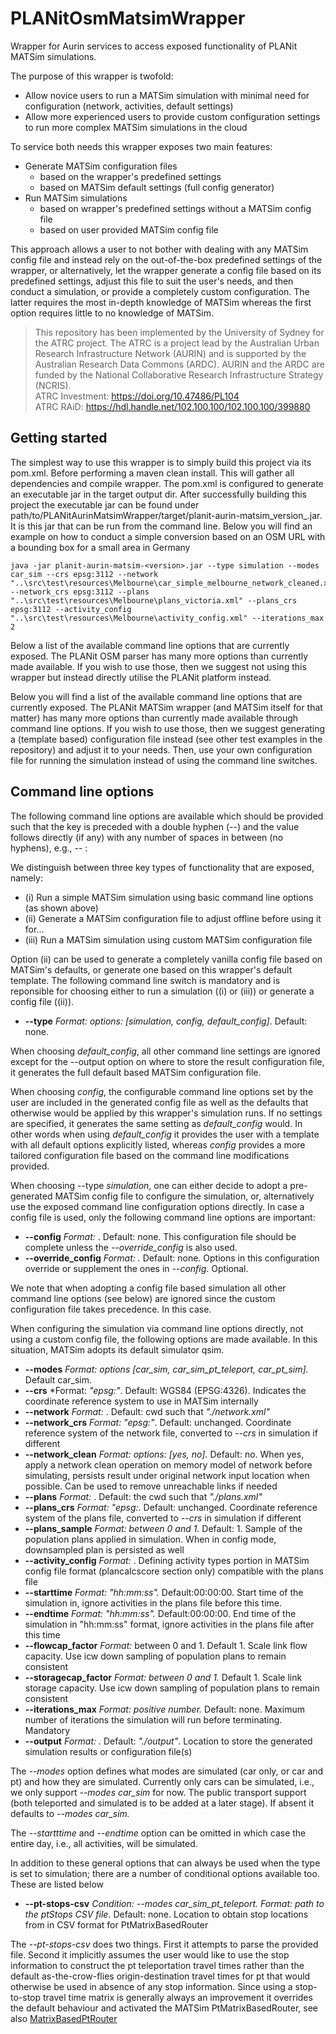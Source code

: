 # PLANitOsmMatsimWrapper

Wrapper for Aurin services to access exposed functionality of PLANit MATSim simulations.

The purpose of this wrapper is twofold:

* Allow novice users to run a MATSim simulation with minimal need for configuration (network, activities, default settings)
* Allow more experienced users to provide custom configuration settings to run more complex MATSim simulations in the cloud

To service both needs this wrapper exposes two main features:

* Generate MATSim configuration files
    * based on the wrapper's predefined settings
    * based on MATSim default settings (full config generator)
* Run MATSim simulations 
    * based on wrapper's predefined settings without a MATSim config file
    * based on user provided MATSim config file

This approach allows a user to not bother with dealing with any MATSim config file and instead rely on the out-of-the-box predefined settings of the wrapper, or alternatively, let the wrapper generate a config file based on its predefined settings, adjust this file to suit the user's needs, and then conduct a simulation, or provide a completely custom configuration. The latter requires the most in-depth knowledge of MATSim whereas the first option requires little to no knowledge of MATSim.

> This repository has been implemented by the University of Sydney for the ATRC project. The ATRC is a project lead by the Australian Urban Research Infrastructure Network (AURIN) and is supported by the Australian Research Data Commons (ARDC). AURIN and the ARDC are funded by the National Collaborative Research Infrastructure Strategy (NCRIS).  
ATRC Investment: https://doi.org/10.47486/PL104  
ATRC RAiD: https://hdl.handle.net/102.100.100/102.100.100/399880 

## Getting started

The simplest way to use this wrapper is to simply build this project via its pom.xml. Before performing a maven clean install. This will gather all dependencies and compile wrapper. The pom.xml is configured to generate an executable jar in the target output dir. After successfully building this project the executable jar can be found under path/to/PLANitAurinMatsimWrapper/target/planit-aurin-matsim_version_.jar. It is this jar that can be run from the command line. Below you will find an example on how to conduct a simple conversion based on an OSM URL with a bounding box for a small area in Germany

```
java -jar planit-aurin-matsim-<version>.jar --type simulation --modes car_sim --crs epsg:3112 --network "..\src\test\resources\Melbourne\car_simple_melbourne_network_cleaned.xml" --network_crs epsg:3112 --plans "..\src\test\resources\Melbourne\plans_victoria.xml" --plans_crs epsg:3112 --activity_config "..\src\test\resources\Melbourne\activity_config.xml" --iterations_max 2
```

Below a list of the available command line options that are currently exposed. The PLANit OSM parser has many more options than currently made available. If you wish to use those, then we suggest not using this wrapper but instead directly utilise the PLANit platform instead.

Below you will find a list of the available command line options that are currently exposed. The PLANit MATSim wrapper (and MATSim itself for that matter) has many more options than currently made available through command line options. If you wish to use those, then we suggest generating a (template based) configuration file instead (see other test examples in the repository) and adjust it to your needs. Then, use your own configuration file for running the simulation instead of using the command line switches.

## Command line options

The following command line options are available which should be provided such that the key is preceded with a double hyphen (--) and the value follows directly (if any) with any number of spaces in between (no hyphens), e.g., --<key> <value>:

We distinguish between three key types of functionality that are exposed, namely:
 * (i)    Run a simple MATSim simulation using basic command line options (as shown above) 
 * (ii)    Generate a MATSim configuration file to adjust offline before using it for...
 * (iii)    Run a MATSim simulation using custom MATSim configuration file
 
 Option (ii) can be used to generate a completely vanilla config file based on MATSim's defaults, or generate one based on this wrapper's default template. The following command line switch is mandatory and is reponsible for choosing either to run a simulation ((i) or (iii)) or generate a config file ((ii)). 
   
  * **--type**    *Format: options: [simulation, config, default_config]*. Default: none.
 
When choosing *default_config*, all other command line settings are ignored except for the --output option on where to store the result configuration file, it generates the full default based MATSim configuration file.

When choosing *config*, the configurable command line options set by the user are included in the generated config file as well as the defaults that otherwise would be applied by this wrapper's simulation runs. If no settings are specified, it generates the same setting as *default_config* would. In other words when using *default_config* it provides the user with a template with all default options explicitly listed, whereas *config* provides a more tailored configuration file based on the command line modifications provided.

When choosing --type *simulation*, one can either decide to adopt a pre-generated MATSim config file to configure the simulation, or, alternatively use the exposed command line configuration options directly. In case a config file is used, only the following command line options are important:

 *  **--config**    *Format: <path to config file>*. Default: none. This configuration file should be complete unless the *--override_config* is also used.</li>
 * **--override_config**    *Format: <path to additional config file>.* Default: none. Options in this configuration override or supplement the ones in *--config*. Optional.

 We note that when adopting a config file based simulation all other command line options (see below) are ignored since the custom configuration file takes precedence. In this case.

When configuring the simulation via command line options directly, not using a custom config file, the following options are made available. In this situation, MATSim adopts its default simulator qsim. 
 
 * **--modes**    *Format: options [car_sim, car_sim_pt_teleport, car_pt_sim].* Default car_sim.
 * **--crs**      *Format: *"epsg:<xyz>"*. Default: WGS84 (EPSG:4326). Indicates the coordinate reference system to use in MATSim internally
 * **--network**    *Format: <path to the network file>*. Default: cwd such that *"./network.xml"*
 * **--network_crs**     *Format: "epsg:<xyz>"*. Default: unchanged. Coordinate reference system of the network file, converted to *--crs* in simulation if different
 * **--network_clean**    *Format: options: [yes, no].* Default: no. When yes, apply a network clean operation on memory model of network before simulating, persists result under original network input location when possible. Can be used to remove unreachable links if needed
 * **--plans**    *Format: <path to the activities file>*. Default: the cwd such that *"./plans.xml"*
 * **--plans_crs**    *Format: "epsg:<xyz>*. Default: unchanged. Coordinate reference system of the plans file, converted to *--crs* in simulation if different
 * **--plans_sample**    *Format: between 0 and 1.* Default: 1. Sample of the population plans applied in simulation. When in config mode, downsampled plan is persisted as well
 * **--activity_config**    *Format: <path to activity config file>*. Defining activity types portion in MATSim config file format (plancalcscore section only) compatible with the plans file
 * **--starttime**    *Format: "hh:mm:ss".* Default:00:00:00. Start time of the simulation in, ignore activities in the plans file before this time.
 * **--endtime**    *Format: "hh:mm:ss".* Default:00:00:00. End time of the simulation in "hh:mm:ss" format, ignore activities in the plans file after this time
 * **--flowcap_factor**    *Format:* between 0 and 1. Default 1. Scale link flow capacity. Use icw down sampling of population plans to remain consistent
 * **--storagecap_factor**    *Format: between 0 and 1.* Default 1. Scale link storage capacity. Use icw down sampling of population plans to remain consistent
 * **--iterations_max**    *Format: positive number.* Default: none. Maximum number of iterations the simulation will run before terminating. Mandatory
 * **--output** *Format: <path to desired output directory>.*  Default: *"./output"*. Location to store the generated simulation results or configuration file(s)

The *--modes* option defines what modes are simulated (car only, or car and pt) and how they are simulated. Currently only cars can be simulated, i.e., we only support *--modes car_sim* for now. The public transport support (both teleported and simulated is to be added at a later stage). If absent it defaults to *--modes car_sim.*

The *--startttime* and *--endtime* option can be omitted in which case the entire day, i.e., all activities, will be simulated.

In addition to these general options that can always be used when the type is set to simulation; there are a number of conditional options available too. These are listed below
 * **--pt-stops-csv**   *Condition: --modes car_sim_pt_teleport. Format: <i>path</i> to the ptStops CSV file*.  Default: none. Location to obtain stop locations from in CSV format for PtMatrixBasedRouter
 
The *--pt-stops-csv* does two things. First it attempts to parse the provided file. Second it implicitly assumes the user would like to use the stop information to construct the pt teleportation travel times rather than the default as-the-crow-flies origin-destination travel times for pt that would otherwise be used in absence of any stop information. Since using a stop-to-stop travel time matrix is generally always an improvement it overrides the default behaviour and activated the MATSim PtMatrixBasedRouter, see also [MatrixBasedPtRouter](https://github.com/matsim-org/matsim-libs/tree/master/contribs/matrixbasedptrouter/src/main/java/org/matsim/contrib/matrixbasedptrouter) 
